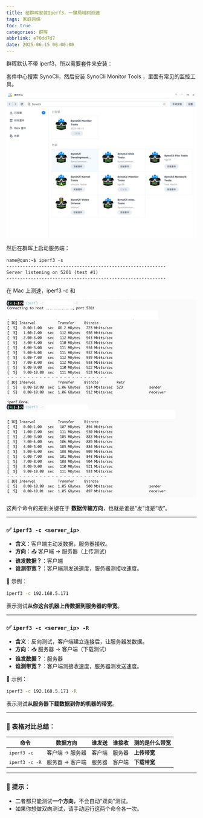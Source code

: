 ```yaml
---
title: 给群晖安装Iperf3，一键局域网测速
tags: 家庭网络
toc: true
categories: 群晖
abbrlink: e70dd7d7
date: 2025-06-15 00:00:00
---
```


群晖默认不带 iperf3，所以需要套件来安装：

套件中心搜索 SynoCli，然后安装 SynoCli Monitor Tools ，里面有常见的监控工具。

![image-20250615183217020](https://raw.githubusercontent.com/cloudsmithy/picgo-imh/master/image-20250615183217020.png)

然后在群晖上启动服务端：

```
name@qun:~$ iperf3 -s
-----------------------------------------------------------
Server listening on 5201 (test #1)
-----------------------------------------------------------

```

<!-- more -->

在 Mac 上测速，iperf3 -c 和

![image-20250615184708521](https://raw.githubusercontent.com/cloudsmithy/picgo-imh/master/image-20250615184708521.png)

这两个命令的差别关键在于 **数据传输方向**，也就是谁是“发”谁是“收”。

---

### ✅ `iperf3 -c <server_ip>`

- **含义**：客户端主动发数据，服务器接收。
- **方向**：📤 客户端 → 服务器（上传测试）
- **谁发数据？**：客户端
- **谁测带宽？**：客户端测发送速度，服务器测接收速度。

🧪 示例：

```bash
iperf3 -c 192.168.5.171
```

表示测试**从你这台机器上传数据到服务器的带宽**。

---

### ✅ `iperf3 -c <server_ip> -R`

- **含义**：反向测试，客户端建立连接后，让服务器发数据。
- **方向**：📥 服务器 → 客户端（下载测试）
- **谁发数据？**：服务器
- **谁测带宽？**：客户端测接收速度，服务器测发送速度。

🧪 示例：

```bash
iperf3 -c 192.168.5.171 -R
```

表示测试**从服务器下载数据到你的机器的带宽**。

---

### 🔁 表格对比总结：

| 命令           | 数据方向        | 谁发送 | 谁接收 | 测的是什么带宽 |
| -------------- | --------------- | ------ | ------ | -------------- |
| `iperf3 -c`    | 客户端 → 服务器 | 客户端 | 服务器 | **上传带宽**   |
| `iperf3 -c -R` | 服务器 → 客户端 | 服务器 | 客户端 | **下载带宽**   |

---

### 🎯 提示：

- 二者都只能测试**一个方向**，不会自动“双向”测试。
- 如果你想做双向测试，请手动运行这两个命令各一次。
